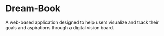 # Dream-Book
A web-based application designed to help users visualize and track their goals and aspirations through a digital vision board.
